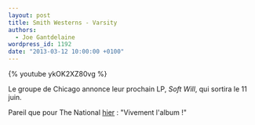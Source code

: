 ```yaml
---
layout: post
title: Smith Westerns - Varsity
authors:
  - Joe Gantdelaine
wordpress_id: 1192
date: "2013-03-12 10:00:00 +0100"
---
```


{% youtube ykOK2XZ80vg %}

Le groupe de Chicago annonce leur prochain LP, _Soft Will_, qui sortira le 11
juin.

Pareil que pour The National [hier](1227) : "Vivement l'album !"
